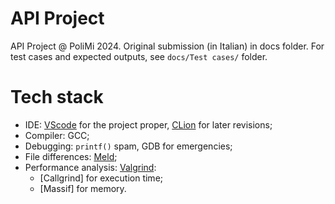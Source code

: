 # API Project

API Project @ PoliMi 2024. Original submission (in Italian) in docs folder. For test cases and expected outputs, see `docs/Test cases/` folder.

# Tech stack

- IDE: [VScode](https://code.visualstudio.com) for the project proper, [CLion](https://www.jetbrains.com/clion/) for later revisions;
- Compiler: GCC;
- Debugging: `printf()` spam, GDB for emergencies;
- File differences: [Meld](https://meldmerge.org);
- Performance analysis: [Valgrind](https://valgrind.org):
  - [Callgrind] for execution time;
  - [Massif] for memory.